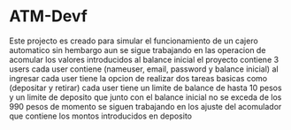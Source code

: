 # ATM-Devf
Este projecto es creado para simular el funcionamiento de un cajero automatico
sin hembargo aun se sigue trabajando en las operacion de acomular los valores introducidos al balance inicial
el proyecto contiene 3 users
cada user contiene (nameuser, email, password y balance inicial)
al ingresar cada user tiene la opcion de realizar dos tareas basicas como (depositar y retirar)
cada user tiene un limite de balance de hasta 10 pesos y un limite de deposito que junto con el balance inicial no se exceda de los 990 pesos
de momento se siguen trabajando en los ajuste del acomulador que contiene los montos introducidos en deposito

